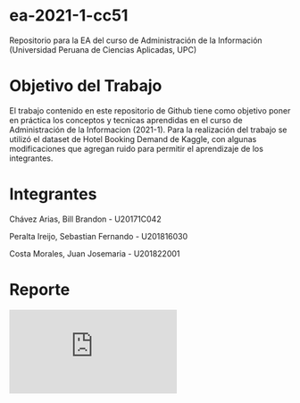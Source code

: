 # ea-2021-1-cc51
Repositorio para la EA del curso de Administración de la Información (Universidad Peruana de Ciencias Aplicadas, UPC)
# Objetivo del Trabajo
El trabajo contenido en este repositorio de Github tiene como objetivo poner en práctica los conceptos y tecnicas aprendidas en el curso de Administración de la Informacion (2021-1). Para la realización del trabajo se utilizó el dataset de Hotel Booking Demand de Kaggle, con algunas modificaciones que agregan ruido para permitir el aprendizaje de los integrantes.
# Integrantes
Chávez Arias, Bill Brandon - U20171C042

Peralta Ireijo, Sebastian Fernando - U201816030

Costa Morales, Juan Josemaria  - U201822001
# Reporte
<embed src="https://docs.google.com/document/d/15jr3mJCuIS6h7uJ4enBPIPzjpVFX1iC2EPB6vK2APHQ/edit?usp=sharing" type="application/pdf">
